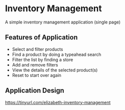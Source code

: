 # Inventory Management

A simple inventory management application (single page)

## Features of Application

- Select and filter products
- Find a product by doing a typeahead search
- Filter the list by finding a store
- Add and remove filters
- View the details of the selected product(s)
- Reset to start over again

## Application Design
https://tinyurl.com/elizabeth-inventory-management 
